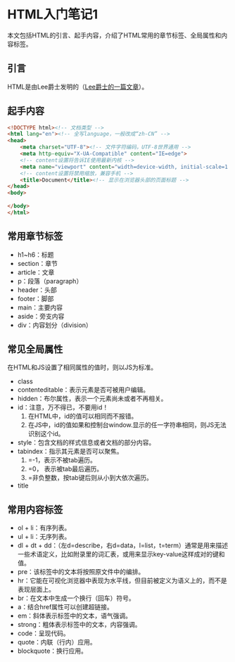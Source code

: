 # HTML入门笔记1
本文包括HTML的引言、起手内容，介绍了HTML常用的章节标签、全局属性和内容标签。
## 引言
HTML是由Lee爵士发明的（[Lee爵士的一篇文章](https://www.w3.org/History/19921103-hypertext/hypertext/WWW/MarkUp/Tags.html)）。
## 起手内容
``` HTML
<!DOCTYPE html><!-- 文档类型 -->
<html lang="en"><!-- 全写language，一般改成“zh-CN” -->
<head>
    <meta charset="UTF-8"><!-- 文件字符编码，UTF-8世界通用 -->
    <meta http-equiv="X-UA-Compatible" content="IE=edge">
    <!-- content设置将告诉IE使用最新内核 -->
    <meta name="viewport" content="width=device-width, initial-scale=1.0">
    <!-- content设置将禁用缩放，兼容手机 -->
    <title>Document</title><!-- 显示在浏览器头部的页面标题 -->
</head>
<body>
    
</body>
</html>
```
## 常用章节标签
* h1~h6：标题
* section：章节
* article：文章
* p：段落（paragraph）
* header：头部
* footer：脚部
* main：主要内容
* aside：旁支内容
* div：内容划分（division）
## 常见全局属性
在HTML和JS设置了相同属性的值时，则以JS为标准。
* class
* contenteditable：表示元素是否可被用户编辑。
* hidden：布尔属性，表示一个元素尚未或者不再相关。
* id：注意，万不得已，不要用id！
  1. 在HTML中，id的值可以相同而不报错。
  2. 在JS中，id的值如果和控制台window.显示的任一字符串相同，则JS无法识别这个id。
* style：包含文档的样式信息或者文档的部分内容。
* tabindex：指示其元素是否可以聚焦。
  1. =-1，表示不被tab遍历。
  2. =0， 表示被tab最后遍历。
  3. =非负整数，按tab键后则从小到大依次遍历。
* title
## 常用内容标签
* ol + li：有序列表。
* ul + li：无序列表。
* dl + dt + dd：（左d=describe，右d=data，l=list，t=term）通常是用来描述一些术语定义，比如附录里的词汇表，或用来显示key-value这样成对的键和值。
* pre：该标签中的文本将按照原文件中的编排。
* hr：它能在可视化浏览器中表现为水平线，但目前被定义为语义上的，而不是表现层面上。
* br：在文本中生成一个换行（回车）符号。
* a：结合href属性可以创建超链接。
* em：斜体表示标签中的文本，语气强调。
* strong：粗体表示标签中的文本，内容强调。
* code：呈现代码。
* quote：内联（行内）应用。
* blockquote：换行应用。